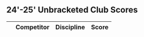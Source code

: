 <script src="statc/scripts.js" defer></script>

## 24'-25' Unbracketed Club Scores

<table>
  <thead>
    <tr>
      <th></th>
      <th>Competitor</th>
      <th>Discipline</th>
      <th>Score</th>
    </tr>
  </thead>
    <tbody id="leaderboard-body">
    <!-- JS will inject rows here -->
    </tbody>
</table>
